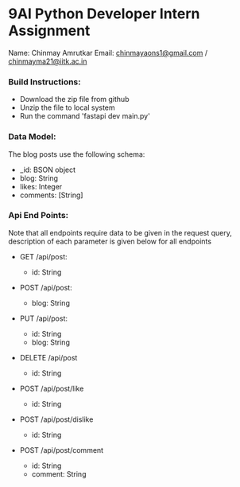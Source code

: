 # 9AI Python Developer Intern Assignment

Name: Chinmay Amrutkar
Email: chinmayaons1@gmail.com / chinmayma21@iitk.ac.in

### Build Instructions:

- Download the zip file from github
- Unzip the file to local system
- Run the command 'fastapi dev main.py'

### Data Model:

The blog posts use the following schema:

- \_id: BSON object
- blog: String
- likes: Integer
- comments: [String]

### Api End Points:

Note that all endpoints require data to be given in the request query, description of each parameter is given below for all endpoints

- GET /api/post:

  - id: String

- POST /api/post:

  - blog: String

- PUT /api/post:

  - id: String
  - blog: String

- DELETE /api/post

  - id: String

- POST /api/post/like

  - id: String

- POST /api/post/dislike

  - id: String

- POST /api/post/comment

  - id: String
  - comment: String
